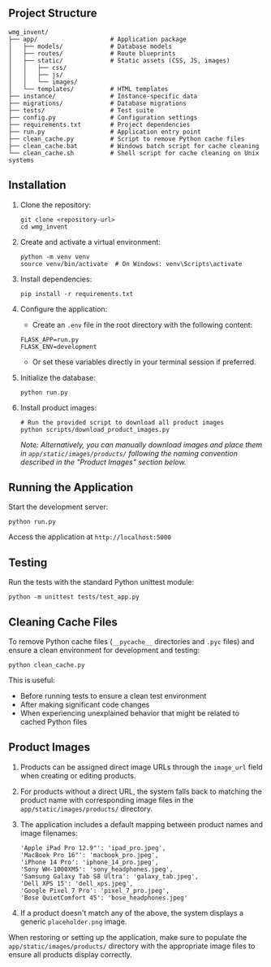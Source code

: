 ## Project Structure

```
wmg_invent/
├── app/                    # Application package
│   ├── models/             # Database models
│   ├── routes/             # Route blueprints
│   ├── static/             # Static assets (CSS, JS, images)
│   │   ├── css/
│   │   ├── js/
│   │   └── images/
│   └── templates/          # HTML templates
├── instance/               # Instance-specific data
├── migrations/             # Database migrations
├── tests/                  # Test suite
├── config.py               # Configuration settings
├── requirements.txt        # Project dependencies
├── run.py                  # Application entry point
├── clean_cache.py          # Script to remove Python cache files
├── clean_cache.bat         # Windows batch script for cache cleaning
└── clean_cache.sh          # Shell script for cache cleaning on Unix systems
```

## Installation

1. Clone the repository:
   ```
   git clone <repository-url>
   cd wmg_invent
   ```

2. Create and activate a virtual environment:
   ```
   python -m venv venv
   source venv/bin/activate  # On Windows: venv\Scripts\activate
   ```

3. Install dependencies:
   ```
   pip install -r requirements.txt
   ```

4. Configure the application:
   - Create an `.env` file in the root directory with the following content:
   ```
   FLASK_APP=run.py
   FLASK_ENV=development
   ```
   - Or set these variables directly in your terminal session if preferred.

5. Initialize the database:
   ```
   python run.py
   ```

6. Install product images:
   ```
   # Run the provided script to download all product images
   python scripts/download_product_images.py
   ```

   *Note: Alternatively, you can manually download images and place them in `app/static/images/products/` 
   following the naming convention described in the "Product Images" section below.*

## Running the Application

Start the development server:
```
python run.py
```

Access the application at `http://localhost:5000`

## Testing

Run the tests with the standard Python unittest module:
```
python -m unittest tests/test_app.py
```

## Cleaning Cache Files

To remove Python cache files (`__pycache__` directories and `.pyc` files) and ensure a clean environment for development and testing:
```
python clean_cache.py
```

This is useful:
- Before running tests to ensure a clean test environment
- After making significant code changes
- When experiencing unexplained behavior that might be related to cached Python files

## Product Images

1. Products can be assigned direct image URLs through the `image_url` field when creating or editing products.

2. For products without a direct URL, the system falls back to matching the product name with corresponding image files in the `app/static/images/products/` directory.

3. The application includes a default mapping between product names and image filenames:
   ```
   'Apple iPad Pro 12.9"': 'ipad_pro.jpeg',
   'MacBook Pro 16"': 'macbook_pro.jpeg',
   'iPhone 14 Pro': 'iphone_14_pro.jpeg',
   'Sony WH-1000XM5': 'sony_headphones.jpeg',
   'Samsung Galaxy Tab S8 Ultra': 'galaxy_tab.jpeg',
   'Dell XPS 15': 'dell_xps.jpeg',
   'Google Pixel 7 Pro': 'pixel_7_pro.jpeg',
   'Bose QuietComfort 45': 'bose_headphones.jpeg'
   ```

4. If a product doesn't match any of the above, the system displays a generic `placeholder.png` image.

When restoring or setting up the application, make sure to populate the `app/static/images/products/` directory with the appropriate image files to ensure all products display correctly.
